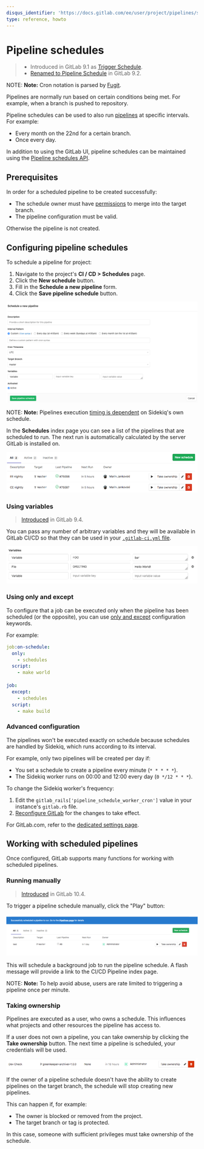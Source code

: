 ```yaml
---
disqus_identifier: 'https://docs.gitlab.com/ee/user/project/pipelines/schedules.html'
type: reference, howto
---
```


# Pipeline schedules

> - Introduced in GitLab 9.1 as [Trigger Schedule](https://gitlab.com/gitlab-org/gitlab-foss/-/merge_requests/10533).
> - [Renamed to Pipeline Schedule](https://gitlab.com/gitlab-org/gitlab-foss/-/merge_requests/10853) in GitLab 9.2.

NOTE: **Note:**
Cron notation is parsed by [Fugit](https://github.com/floraison/fugit).

Pipelines are normally run based on certain conditions being met. For example, when a branch is pushed to repository.

Pipeline schedules can be used to also run [pipelines](index.md) at specific intervals. For example:

- Every month on the 22nd for a certain branch.
- Once every day.

In addition to using the GitLab UI, pipeline schedules can be maintained using the
[Pipeline schedules API](../../api/pipeline_schedules.md).

## Prerequisites

In order for a scheduled pipeline to be created successfully:

- The schedule owner must have [permissions](../../user/permissions.md) to merge into the target branch.
- The pipeline configuration must be valid.

Otherwise the pipeline is not created.

## Configuring pipeline schedules

To schedule a pipeline for project:

1. Navigate to the project's **CI / CD > Schedules** page.
1. Click the **New schedule** button.
1. Fill in the **Schedule a new pipeline** form.
1. Click the **Save pipeline schedule** button.

![New Schedule Form](img/pipeline_schedules_new_form.png)

NOTE: **Note:**
Pipelines execution [timing is dependent](#advanced-configuration) on Sidekiq's own schedule.

In the **Schedules** index page you can see a list of the pipelines that are
scheduled to run. The next run is automatically calculated by the server GitLab
is installed on.

![Schedules list](img/pipeline_schedules_list.png)

### Using variables

> [Introduced](https://gitlab.com/gitlab-org/gitlab-foss/-/merge_requests/12328) in GitLab 9.4.

You can pass any number of arbitrary variables and they will be available in
GitLab CI/CD so that they can be used in your [`.gitlab-ci.yml` file](../../ci/yaml/README.md).

![Scheduled pipeline variables](img/pipeline_schedule_variables.png)

### Using only and except

To configure that a job can be executed only when the pipeline has been
scheduled (or the opposite), you can use
[only and except](../yaml/README.md#onlyexcept-basic) configuration keywords.

For example:

```yaml
job:on-schedule:
  only:
    - schedules
  script:
    - make world

job:
  except:
    - schedules
  script:
    - make build
```

### Advanced configuration

The pipelines won't be executed exactly on schedule because schedules are handled by
Sidekiq, which runs according to its interval.

For example, only two pipelines will be created per day if:

- You set a schedule to create a pipeline every minute (`* * * * *`).
- The Sidekiq worker runs on 00:00 and 12:00 every day (`0 */12 * * *`).

To change the Sidekiq worker's frequency:

1. Edit the `gitlab_rails['pipeline_schedule_worker_cron']` value in your instance's `gitlab.rb` file.
1. [Reconfigure GitLab](../../administration/restart_gitlab.md#omnibus-gitlab-reconfigure) for the changes to take effect.

For GitLab.com, refer to the [dedicated settings page](../../user/gitlab_com/index.md#gitlab-cicd).

## Working with scheduled pipelines

Once configured, GitLab supports many functions for working with scheduled pipelines.

### Running manually

> [Introduced](https://gitlab.com/gitlab-org/gitlab-foss/-/merge_requests/15700) in GitLab 10.4.

To trigger a pipeline schedule manually, click the "Play" button:

![Play Pipeline Schedule](img/pipeline_schedule_play.png)

This will schedule a background job to run the pipeline schedule. A flash
message will provide a link to the CI/CD Pipeline index page.

NOTE: **Note:**
To help avoid abuse, users are rate limited to triggering a pipeline once per
minute.

### Taking ownership

Pipelines are executed as a user, who owns a schedule. This influences what projects and other resources the pipeline has access to.

If a user does not own a pipeline, you can take ownership by clicking the **Take ownership** button.
The next time a pipeline is scheduled, your credentials will be used.

![Schedules list](img/pipeline_schedules_ownership.png)

If the owner of a pipeline schedule doesn't have the ability to create
pipelines on the target branch, the schedule will stop creating new
pipelines.

This can happen if, for example:

- The owner is blocked or removed from the project.
- The target branch or tag is protected.

In this case, someone with sufficient privileges must take ownership of the
schedule.

<!-- ## Troubleshooting

Include any troubleshooting steps that you can foresee. If you know beforehand what issues
one might have when setting this up, or when something is changed, or on upgrading, it's
important to describe those, too. Think of things that may go wrong and include them here.
This is important to minimize requests for support, and to avoid doc comments with
questions that you know someone might ask.

Each scenario can be a third-level heading, e.g. `### Getting error message X`.
If you have none to add when creating a doc, leave this section in place
but commented out to help encourage others to add to it in the future. -->
